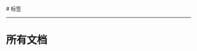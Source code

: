 <MouseEvent/>
# 标签
<div style="display:flex;justify-content: space-between;">
<tag src='/tags/tag1' name='记录' color='var(--tag-life-color)' count=3 />
<tag src='/tags/tag2' name='笔记' color='var(--tag-note-color)' count=13 />
<tag src='/tags/tag3' name='教程' color='var(--tag-tutorial-color)' count=7 />
<tag src='/tags/tag4' name='Web' color='var(--tag-Web-color)' count=8 />
<tag src='/tags/tag5' name='吐槽' color='var(--tag-gush-color)' count=2 />
<tag src='/tags/tag6' name='资源' color='var(--tag-resource-color)' count=2 />
<tag src='/tags/tag7' name='其他' color='var(--tag-other-color)' count=3 />
</div> 

---

# 所有文档

<lazyshow>
  <column
    title='全自动文章创建'
    RecordTime='2025-2-5 14:22:50'
    src='word/全自动文章创建/note'
    overview='一键创建文档文件夹+自动打开编辑器'
    status='😋'
    delay='1'
    TagColor='var(--tag-tutorial-color)'
  ></column>
</lazyshow>

<lazyshow>
  <column
    title='Typora增强插件'
    RecordTime='2025-2-5 17:24:50'
    src='word/Typora增强插件/note'
    overview='使用插件增强Typora的功能，比如一键执行命令行，生成思维导图，一键到顶等'
    status='😋'
    delay='1'
    TagColor='var(--tag-note-color)'
  ></column>
</lazyshow>





















<lazyshow>
  <column
    title='文章常用表情'
    RecordTime='2025-2-5 17:58:30'
    src='word/文章常用表情/note'
    overview='集合一些写文档时的常用表情，网站，增添文档乐趣'
    status='🌈'
    delay='1'
    TagColor='var(--tag-note-color)'
  ></column>
</lazyshow>

<lazyshow>
  <column
    title='网站推荐'
    RecordTime='2025-2-5 18:43:52'
    src='word/网站推荐/note'
    overview='推荐一些实用网站，素材网站，托管网站等'
    status='😛'
    delay='1'
    TagColor='var(--tag-note-color)'
  ></column>
</lazyshow>

<lazyshow>
  <column
    title='评价你的代码'
    RecordTime='2025-2-5 19:19:50'
    src='word/评价你的代码/note'
    overview='锐评你的代码'
    status='😂'
    delay='1'
    TagColor='var(--tag-life-color)'
  ></column>
</lazyshow>
